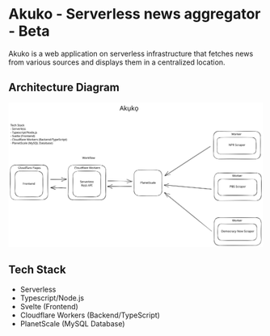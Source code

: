 # Akuko - Serverless news aggregator - Beta

Akuko is a web application on serverless infrastructure that fetches news from various sources and displays them in a centralized location.

## Architecture Diagram

![Architecture Diagram](./arch2.svg)

## Tech Stack

- Serverless
- Typescript/Node.js
- Svelte (Frontend)
- Cloudflare Workers (Backend/TypeScript)
- PlanetScale (MySQL Database)
